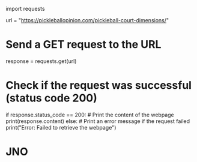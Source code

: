 import requests

url = "https://pickleballopinion.com/pickleball-court-dimensions/"

# Send a GET request to the URL
response = requests.get(url)

# Check if the request was successful (status code 200)
if response.status_code == 200:
    # Print the content of the webpage
    print(response.content)
else:
    # Print an error message if the request failed
    print("Error: Failed to retrieve the webpage")
# JNO
